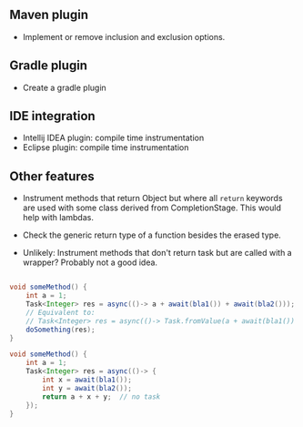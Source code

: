 
Maven plugin
---------------

 * Implement or remove inclusion and exclusion options.

Gradle plugin
---------------

 * Create a gradle plugin

IDE integration
---------------

 * Intellij IDEA plugin: compile time instrumentation
 * Eclipse plugin: compile time instrumentation


Other features
-----------------

 * Instrument methods that return Object but where all `return` keywords are used with some class derived from CompletionStage.
   This would help with lambdas.

 * Check the generic return type of a function besides the erased type.

 * Unlikely: Instrument methods that don't return task but are called with a wrapper?
   Probably not a good idea.

```java

void someMethod() {
    int a = 1;
    Task<Integer> res = async(()-> a + await(bla1()) + await(bla2()));
    // Equivalent to:
    // Task<Integer> res = async(()-> Task.fromValue(a + await(bla1()) + await(bla2())));
    doSomething(res);
}

void someMethod() {
    int a = 1;
    Task<Integer> res = async(()-> {
        int x = await(bla1());
        int y = await(bla2());
        return a + x + y;  // no task
    });
}

```




